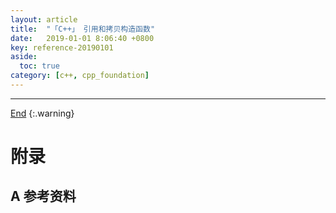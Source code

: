 ```yaml
---
layout: article
title:  "「C++」 引用和拷贝构造函数"
date:   2019-01-01 8:06:40 +0800
key: reference-20190101
aside:
  toc: true
category: [c++, cpp_foundation]
---
```

<span id='head'></span>

<!--more-->




-------------------  
[End](#head)
{:.warning}  


# 附录
## A 参考资料
